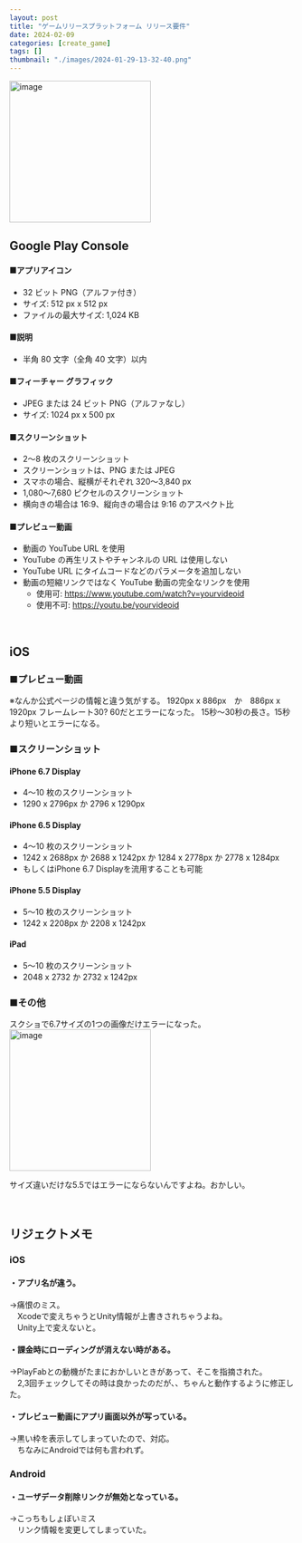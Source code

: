 ```yaml
---
layout: post
title: "ゲームリリースプラットフォーム リリース要件"
date: 2024-02-09
categories: [create_game]
tags: []
thumbnail: "./images/2024-01-29-13-32-40.png"
---
```


<img src="{{ './images/2024-01-29-13-32-40.png' }}" alt="image" width="250" class="center-image"/>
  

<br>

## Google Play Console
#### ■アプリアイコン
- 32 ビット PNG（アルファ付き）  
- サイズ: 512 px x 512 px  
- ファイルの最大サイズ: 1,024 KB  
  

#### ■説明
- 半角 80 文字（全角 40 文字）以内  

#### ■フィーチャー グラフィック
- JPEG または 24 ビット PNG（アルファなし）
- サイズ: 1024 px x 500 px


#### ■スクリーンショット
- 2～8 枚のスクリーンショット
- スクリーンショットは、PNG または JPEG
- スマホの場合、縦横がそれぞれ 320～3,840 px
- 1,080～7,680 ピクセルのスクリーンショット
- 横向きの場合は 16:9、縦向きの場合は 9:16 のアスペクト比


#### ■プレビュー動画
- 動画の YouTube URL を使用
- YouTube の再生リストやチャンネルの URL は使用しない
- YouTube URL にタイムコードなどのパラメータを追加しない
- 動画の短縮リンクではなく YouTube 動画の完全なリンクを使用  
  - 使用可: https://www.youtube.com/watch?v=yourvideoid  
  - 使用不可: https://youtu.be/yourvideoid  
  
  
<br>
  
## iOS
### ■プレビュー動画
※なんか公式ページの情報と違う気がする。
1920px x 886px　か　886px x 1920px
フレームレート30?
60だとエラーになった。
15秒〜30秒の長さ。15秒より短いとエラーになる。

### ■スクリーンショット
#### iPhone 6.7 Display
- 4～10 枚のスクリーンショット
- 1290 x 2796px か 2796 x 1290px

#### iPhone 6.5 Display
- 4～10 枚のスクリーンショット
- 1242 x 2688px か 2688 x 1242px か 1284 x 2778px か 2778 x 1284px
- もしくはiPhone 6.7 Displayを流用することも可能

#### iPhone 5.5 Display
- 5～10 枚のスクリーンショット
- 1242 x 2208px か 2208 x 1242px

#### iPad
- 5～10 枚のスクリーンショット
- 2048 x 2732 か 2732 x 1242px

### ■その他
スクショで6.7サイズの1つの画像だけエラーになった。  
<img src="{{ './images/2024-02-07-10-00-42.png' }}" alt="image" width="250"/>  

サイズ違いだけな5.5ではエラーにならないんですよね。おかしい。  
  
<br>
  

## リジェクトメモ
### iOS
#### ・アプリ名が違う。  
→痛恨のミス。  
　Xcodeで変えちゃうとUnity情報が上書きされちゃうよね。  
　Unity上で変えないと。  
#### ・課金時にローディングが消えない時がある。  
→PlayFabとの動機がたまにおかしいときがあって、そこを指摘された。  
　2,3回チェックしてその時は良かったのだが、、ちゃんと動作するように修正した。  
#### ・プレビュー動画にアプリ画面以外が写っている。
→黒い枠を表示してしまっていたので、対応。  
　ちなみにAndroidでは何も言われず。  


### Android
#### ・ユーザデータ削除リンクが無効となっている。
→こっちもしょぼいミス  
　リンク情報を変更してしまっていた。  
